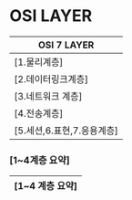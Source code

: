 # OSI LAYER

| OSI 7 LAYER |
|---|
| [1.물리계층] |
| [2.데이터링크계층] |
| [3.네트워크 계층] |
| [4.전송계층] |
| [5.세션,6.표현,7.응용계층] |


### [1~4계층 요약]


| [1~4 계층 요약] |
|---|




